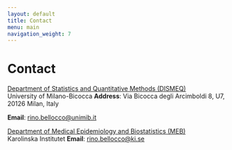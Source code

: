 ```yaml
---
layout: default
title: Contact
menu: main
navigation_weight: 7
---
```







Contact
===============
[Department of Statistics and Quantitative Methods (DISMEQ)](https://www.dismeq.unimib.it/it)  
University of Milano-Bicocca
**Address**: Via Bicocca degli Arcimboldi 8, U7, 20126 Milan, Italy

**Email**: <a href="mailto:rino.bellocco@unimib.it">rino.bellocco<span class="at">@</span>unimib.it</a>

[Department of Medical Epidemiology and Biostatistics (MEB)](https://ki.se/en/meb)  
Karolinska Institutet
**Email**: <a href="mailto:rino.bellocco@ki.se">rino.bellocco<span class="at">@</span>ki.se</a>

